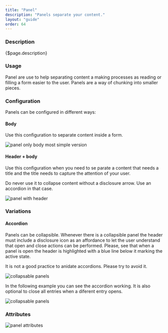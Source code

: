 ```yaml
---
title: "Panel"
description: "Panels separate your content."
layout: "guide"
order: 64
---
```


### Description

{$page.description}

### Usage

Panel are use to help separating content a making processes as reading or filling a form easier to the user. Panels are a way of chunking into smaller pieces.

### Configuration

Panels can be configured in different ways:

#### Body

Use this configuration to separate content inside a form.

![panel only body most simple version](/images/lexicon-1/panelNaked.png)

#### Header + body

Use this configuration when you need to se parate a content that needs a title and the title needs to capture the attention of your user.

Do never use it to collapse content without a disclosure arrow. Use an accordion in that case.

![panel with header](/images/lexicon-1/panelHeaderBody.png)

### Variations

#### Accordion

Panels can be collapsible. Whenever there is a collapsible panel the header must include a disclosure icon as an affordance to let the user understand that open and close actions can be performed. Please, see that when a panel is open the header is highlighted with a blue line below it marking the active state.

It is not a good practice to anidate accordions. Please try to avoid it.

![collapsable panels](/images/lexicon-1/panelCollasable.png)

In the following example you can see the accordion working. It is also optional to close all entries when a diferent entry opens.

![collapsable panels](/images/lexicon-1/panelCollapsibleExample.gif)

### Attributes

![panel attributes](/images/lexicon-1/panelAttributes.png)



